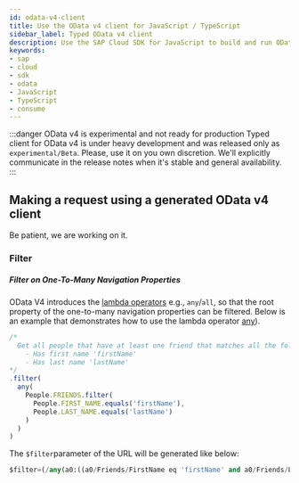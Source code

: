 ```yaml
---
id: odata-v4-client
title: Use the OData v4 client for JavaScript / TypeScript
sidebar_label: Typed OData v4 client
description: Use the SAP Cloud SDK for JavaScript to build and run OData v4 requests in a type-safe way.
keywords:
- sap
- cloud
- sdk
- odata
- JavaScript
- TypeScript
- consume
---
```


:::danger OData v4 is experimental and not ready for production
Typed client for OData v4 is under heavy development and was released only as `experimental/Beta`. Please, use it on you own discretion. We'll explicitly communicate in the release notes when it's stable and general availability.
:::

## Making a request using a generated OData v4 client

Be patient, we are working on it.

### Filter

##### Filter on One-To-Many Navigation Properties

OData V4 introduces the [lambda operators](http://docs.oasis-open.org/odata/odata/v4.01/odata-v4.01-part2-url-conventions.html#sec_LambdaOperators) e.g., `any`/`all`, so that the root property of the one-to-many navigation properties can be filtered. Below is an example that demonstrates how to use the lambda operator [any](/cloud-sdk/api/1.28.0/modules/sap_cloud_sdk_core#any)).

```ts
/*
  Get all people that have at least one friend that matches all the following conditions:
    - Has first name 'firstName'
    - Has last name 'lastName'
*/
.filter(
  any(
    People.FRIENDS.filter(
      People.FIRST_NAME.equals('firstName'),
      People.LAST_NAME.equals('lastName')
    )
  )
)
```
The `$filter`parameter of the URL will be generated like below:
```sql
$filter=(/any(a0:((a0/Friends/FirstName eq 'firstName' and a0/Friends/LastName eq 'lastName'))))
```
